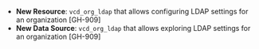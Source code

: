 * **New Resource**: `vcd_org_ldap` that allows configuring LDAP settings for an organization [GH-909]
* **New Data Source**: `vcd_org_ldap` that allows exploring LDAP settings for an organization [GH-909]
